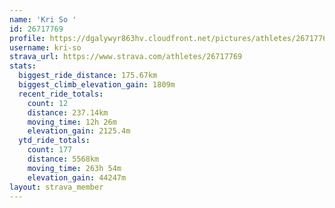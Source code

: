 ```yaml
---
name: 'Kri So '
id: 26717769
profile: https://dgalywyr863hv.cloudfront.net/pictures/athletes/26717769/7761026/14/large.jpg
username: kri-so
strava_url: https://www.strava.com/athletes/26717769
stats:
  biggest_ride_distance: 175.67km
  biggest_climb_elevation_gain: 1809m
  recent_ride_totals:
    count: 12
    distance: 237.14km
    moving_time: 12h 26m
    elevation_gain: 2125.4m
  ytd_ride_totals:
    count: 177
    distance: 5568km
    moving_time: 263h 54m
    elevation_gain: 44247m
layout: strava_member
--- 
```

